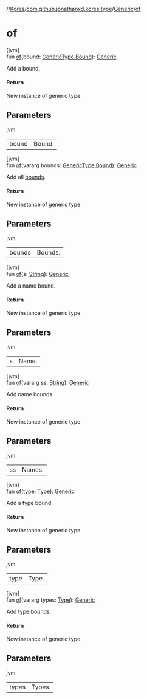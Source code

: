 //[Kores](../../../index.md)/[com.github.jonathanxd.kores.type](../index.md)/[Generic](index.md)/[of](of.md)

# of

[jvm]\
fun [of](of.md)(bound: [GenericType.Bound](../-generic-type/-bound/index.md)): [Generic](index.md)

Add a bound.

#### Return

New instance of generic type.

## Parameters

jvm

| | |
|---|---|
| bound | Bound. |

[jvm]\
fun [of](of.md)(vararg bounds: [GenericType.Bound](../-generic-type/-bound/index.md)): [Generic](index.md)

Add all [bounds](of.md).

#### Return

New instance of generic type.

## Parameters

jvm

| | |
|---|---|
| bounds | Bounds. |

[jvm]\
fun [of](of.md)(s: [String](https://kotlinlang.org/api/latest/jvm/stdlib/kotlin/-string/index.html)): [Generic](index.md)

Add a name bound.

#### Return

New instance of generic type.

## Parameters

jvm

| | |
|---|---|
| s | Name. |

[jvm]\
fun [of](of.md)(vararg ss: [String](https://kotlinlang.org/api/latest/jvm/stdlib/kotlin/-string/index.html)): [Generic](index.md)

Add name bounds.

#### Return

New instance of generic type.

## Parameters

jvm

| | |
|---|---|
| ss | Names. |

[jvm]\
fun [of](of.md)(type: [Type](https://docs.oracle.com/javase/8/docs/api/java/lang/reflect/Type.html)): [Generic](index.md)

Add a type bound.

#### Return

New instance of generic type.

## Parameters

jvm

| | |
|---|---|
| type | Type. |

[jvm]\
fun [of](of.md)(vararg types: [Type](https://docs.oracle.com/javase/8/docs/api/java/lang/reflect/Type.html)): [Generic](index.md)

Add type bounds.

#### Return

New instance of generic type.

## Parameters

jvm

| | |
|---|---|
| types | Types. |
